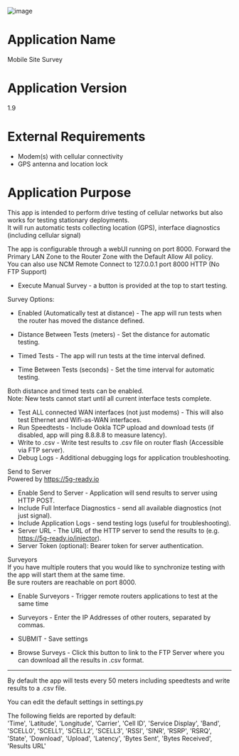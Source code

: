 ![image](https://github.com/phate999/sdk-samples/assets/7169690/2586842b-d489-4963-97ce-e465fb0cf0ad)

Application Name
================
Mobile Site Survey


Application Version
===================
1.9


External Requirements
=====================
- Modem(s) with cellular connectivity  
- GPS antenna and location lock  


Application Purpose
===================
This app is intended to perform drive testing of cellular networks but also works for testing stationary deployments.  
It will run automatic tests collecting location (GPS), interface diagnostics (including cellular signal)  

The app is configurable through a webUI running on port 8000.  Forward the Primary LAN Zone to the Router Zone with
the Default Allow All policy.  
You can also use NCM Remote Connect to 127.0.0.1 port 8000 HTTP (No FTP Support)

* Execute Manual Survey - a button is provided at the top to start testing.  

Survey Options:  

* Enabled (Automatically test at distance) - The app will run tests when the router has moved the distance defined.  
* Distance Between Tests (meters) - Set the distance for automatic testing.  

* Timed Tests - The app will run tests at the time interval defined.  
* Time Between Tests (seconds) - Set the time interval for automatic testing.  

Both distance and timed tests can be enabled.  
Note: New tests cannot start until all current interface tests complete.  

* Test ALL connected WAN interfaces (not just modems) - This will also test Ethernet and Wifi-as-WAN interfaces.  
* Run Speedtests - Include Ookla TCP upload and download tests (if disabled, app will ping 8.8.8.8 to measure latency).  
* Write to .csv - Write test results to .csv file on router flash (Accessible via FTP server).  
* Debug Logs - Additional debugging logs for application troubleshooting.  

Send to Server  
Powered by https://5g-ready.io  
* Enable Send to Server - Application will send results to server using HTTP POST.  
* Include Full Interface Diagnostics - send all available diagnostics (not just signal).  
* Include Application Logs - send testing logs (useful for troubleshooting).  
* Server URL - The URL of the HTTP server to send the results to (e.g. https://5g-ready.io/injector).  
* Server Token (optional): Bearer token for server authentication.  

Surveyors  
If you have multiple routers that you would like to synchronize testing with the app will start them at the same time.  
Be sure routers are reachable on port 8000.  
* Enable Surveyors - Trigger remote routers applications to test at the same time  
* Surveyors - Enter the IP Addresses of other routers, separated by commas.  

* SUBMIT - Save settings  

* Browse Surveys - Click this button to link to the FTP Server where you can download all the results in .csv format.  

---

By default the app will tests every 50 meters including speedtests and write results to a .csv file.  

You can edit the default settings in settings.py  

The following fields are reported by default:  
'Time', 'Latitude', 'Longitude', 'Carrier', 'Cell ID', 'Service Display', 'Band', 'SCELL0', 'SCELL1', 'SCELL2', 'SCELL3', 'RSSI', 'SINR',
'RSRP', 'RSRQ', 'State', 'Download', 'Upload', 'Latency', 'Bytes Sent', 'Bytes Received', 'Results URL'
